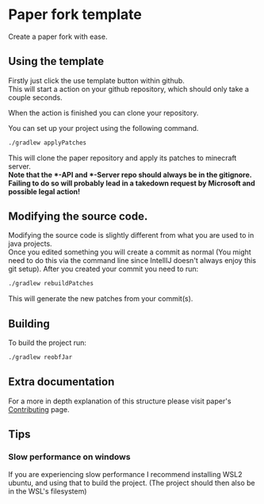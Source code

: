 # Paper fork template

Create a paper fork with ease.  

## Using the template
Firstly just click the use template button within github.  
This will start a action on your github repository, which should only take a couple seconds.  
  
When the action is finished you can clone your repository.  

You can set up your project using the following command.
```bash
./gradlew applyPatches
```
This will clone the paper repository and apply its patches to minecraft server.  
**Note that the \*-API and \*-Server repo should always be in the gitignore.  
Failing to do so will probably lead in a takedown request by Microsoft and possible legal action!**

## Modifying the source code.
Modifying the source code is slightly different from what you are used to in java projects.  
Once you edited something you will create a commit as normal (You might need to do this via the command line since IntellIJ doesn't always enjoy this git setup).
After you created your commit you need to run:
```bash
./gradlew rebuildPatches
```
This will generate the new patches from your commit(s).

## Building
To build the project run:
```bash
./gradlew reobfJar
```

## Extra documentation
For a more in depth explanation of this structure please visit paper's [Contributing](https://github.com/PaperMC/Paper/blob/master/CONTRIBUTING.md) page.

## Tips

### Slow performance on windows
If you are experiencing slow performance I recommend installing WSL2 ubuntu, and using that to build the project.
(The project should then also be in the WSL's filesystem)